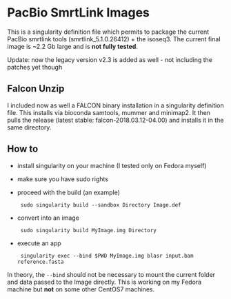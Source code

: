 # PacBio SmrtLink Images

This is a singularity definition file which permits to package the current PacBio smrtlink tools (smrtlink_5.1.0.26412) + the isoseq3.
The current final image is ~2.2 Gb large and is **not fully tested**.

Update: now the legacy version v2.3 is added as well - not including the patches yet though


## Falcon Unzip

I included now as well a FALCON binary installation in a singularity definition file.
This installs via bioconda samtools, mummer and minimap2.
It then pulls the release (latest stable: falcon-2018.03.12-04.00) and installs it in the same directory.





## How to

 - install singularity on your machine (I tested only on Fedora myself)
 - make sure you have sudo rights
 - proceed with the build (an example)

        sudo singularity build --sandbox Directory Image.def
 
 - convert into an image

        sudo singularity build MyImage.img Directory

 - execute an app

        singularity exec --bind $PWD MyImage.img blasr input.bam reference.fasta
        
 In theory, the ``--bind`` should not be necessary to mount the current folder and data passed to the Image directly.
 This is working on my Fedora machine but **not** on some other CentOS7 machines.
